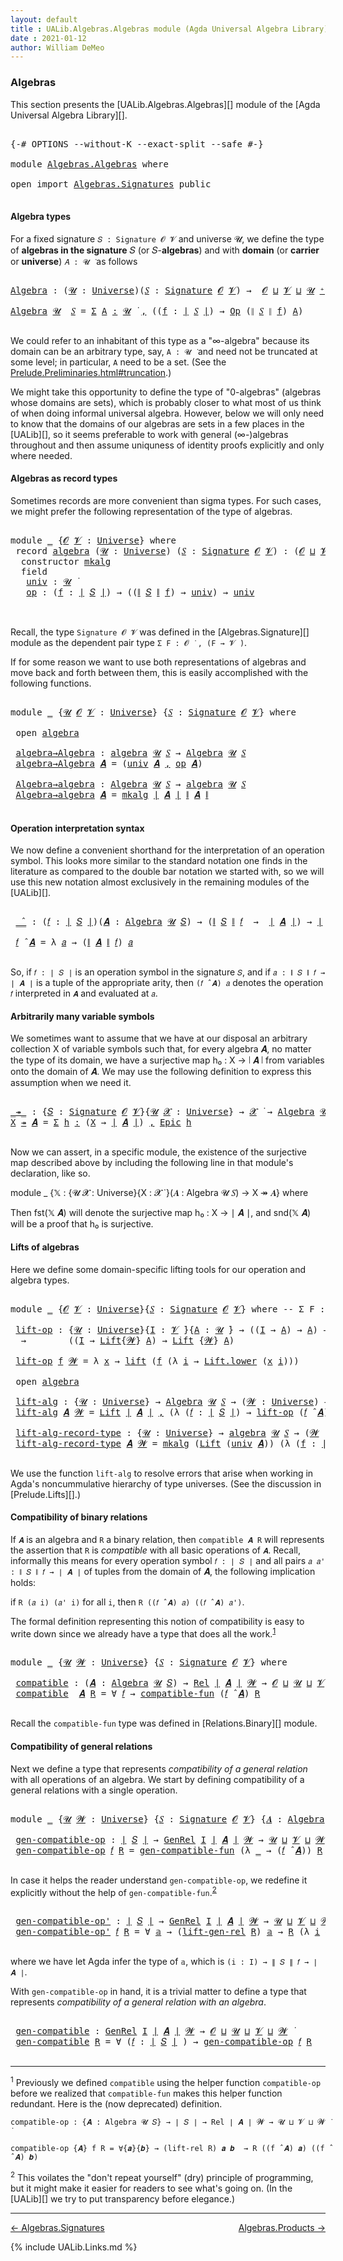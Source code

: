 ```yaml
---
layout: default
title : UALib.Algebras.Algebras module (Agda Universal Algebra Library)
date : 2021-01-12
author: William DeMeo
---
```


### <a id="algebras">Algebras</a>

This section presents the [UALib.Algebras.Algebras][] module of the [Agda Universal Algebra Library][].

<pre class="Agda">

<a id="292" class="Symbol">{-#</a> <a id="296" class="Keyword">OPTIONS</a> <a id="304" class="Pragma">--without-K</a> <a id="316" class="Pragma">--exact-split</a> <a id="330" class="Pragma">--safe</a> <a id="337" class="Symbol">#-}</a>

<a id="342" class="Keyword">module</a> <a id="349" href="Algebras.Algebras.html" class="Module">Algebras.Algebras</a> <a id="367" class="Keyword">where</a>

<a id="374" class="Keyword">open</a> <a id="379" class="Keyword">import</a> <a id="386" href="Algebras.Signatures.html" class="Module">Algebras.Signatures</a> <a id="406" class="Keyword">public</a>

</pre>


#### <a id="algebra-types">Algebra types</a>

For a fixed signature `𝑆 : Signature 𝓞 𝓥` and universe 𝓤, we define the type of **algebras in the signature** 𝑆 (or 𝑆-**algebras**) and with **domain** (or **carrier** or **universe**) `𝐴 : 𝓤 ̇` as follows

<pre class="Agda">

<a id="Algebra"></a><a id="694" href="Algebras.Algebras.html#694" class="Function">Algebra</a> <a id="702" class="Symbol">:</a> <a id="704" class="Symbol">(</a><a id="705" href="Algebras.Algebras.html#705" class="Bound">𝓤</a> <a id="707" class="Symbol">:</a> <a id="709" href="Agda.Primitive.html#423" class="Postulate">Universe</a><a id="717" class="Symbol">)(</a><a id="719" href="Algebras.Algebras.html#719" class="Bound">𝑆</a> <a id="721" class="Symbol">:</a> <a id="723" href="Algebras.Signatures.html#1299" class="Function">Signature</a> <a id="733" href="Prelude.Preliminaries.html#5600" class="Generalizable">𝓞</a> <a id="735" href="Universes.html#262" class="Generalizable">𝓥</a><a id="736" class="Symbol">)</a> <a id="738" class="Symbol">→</a>  <a id="741" href="Prelude.Preliminaries.html#5600" class="Generalizable">𝓞</a> <a id="743" href="Agda.Primitive.html#636" class="Primitive Operator">⊔</a> <a id="745" href="Universes.html#262" class="Generalizable">𝓥</a> <a id="747" href="Agda.Primitive.html#636" class="Primitive Operator">⊔</a> <a id="749" href="Algebras.Algebras.html#705" class="Bound">𝓤</a> <a id="751" href="Agda.Primitive.html#606" class="Primitive Operator">⁺</a> <a id="753" href="Universes.html#403" class="Function Operator">̇</a>

<a id="756" href="Algebras.Algebras.html#694" class="Function">Algebra</a> <a id="764" href="Algebras.Algebras.html#764" class="Bound">𝓤</a>  <a id="767" href="Algebras.Algebras.html#767" class="Bound">𝑆</a> <a id="769" class="Symbol">=</a> <a id="771" href="MGS-MLTT.html#3074" class="Function">Σ</a> <a id="773" href="Algebras.Algebras.html#773" class="Bound">A</a> <a id="775" href="MGS-MLTT.html#3074" class="Function">꞉</a> <a id="777" href="Algebras.Algebras.html#764" class="Bound">𝓤</a> <a id="779" href="Universes.html#403" class="Function Operator">̇</a> <a id="781" href="MGS-MLTT.html#3074" class="Function">,</a> <a id="783" class="Symbol">((</a><a id="785" href="Algebras.Algebras.html#785" class="Bound">f</a> <a id="787" class="Symbol">:</a> <a id="789" href="Prelude.Preliminaries.html#13543" class="Function Operator">∣</a> <a id="791" href="Algebras.Algebras.html#767" class="Bound">𝑆</a> <a id="793" href="Prelude.Preliminaries.html#13543" class="Function Operator">∣</a><a id="794" class="Symbol">)</a> <a id="796" class="Symbol">→</a> <a id="798" href="Algebras.Signatures.html#701" class="Function">Op</a> <a id="801" class="Symbol">(</a><a id="802" href="Prelude.Preliminaries.html#13621" class="Function Operator">∥</a> <a id="804" href="Algebras.Algebras.html#767" class="Bound">𝑆</a> <a id="806" href="Prelude.Preliminaries.html#13621" class="Function Operator">∥</a> <a id="808" href="Algebras.Algebras.html#785" class="Bound">f</a><a id="809" class="Symbol">)</a> <a id="811" href="Algebras.Algebras.html#773" class="Bound">A</a><a id="812" class="Symbol">)</a>

</pre>

We could refer to an inhabitant of this type as a "∞-algebra" because its domain can be an arbitrary type, say, `A : 𝓤 ̇` and need not be truncated at some level; in particular, `A` need to be a set. (See the [Prelude.Preliminaries.html#truncation](UALib.Prelude.Preliminaries.html#truncation).)

We might take this opportunity to define the type of "0-algebras" (algebras whose domains are sets), which is probably closer to what most of us think of when doing informal universal algebra.  However, below we will only need to know that the domains of our algebras are sets in a few places in the [UALib][], so it seems preferable to work with general (∞-)algebras throughout and then assume uniquness of identity proofs explicitly and only where needed.



#### <a id="algebras-as-record-types">Algebras as record types</a>

Sometimes records are more convenient than sigma types. For such cases, we might prefer the following representation of the type of algebras.

<pre class="Agda">

<a id="1810" class="Keyword">module</a> <a id="1817" href="Algebras.Algebras.html#1817" class="Module">_</a> <a id="1819" class="Symbol">{</a><a id="1820" href="Algebras.Algebras.html#1820" class="Bound">𝓞</a> <a id="1822" href="Algebras.Algebras.html#1822" class="Bound">𝓥</a> <a id="1824" class="Symbol">:</a> <a id="1826" href="Agda.Primitive.html#423" class="Postulate">Universe</a><a id="1834" class="Symbol">}</a> <a id="1836" class="Keyword">where</a>
 <a id="1843" class="Keyword">record</a> <a id="1850" href="Algebras.Algebras.html#1850" class="Record">algebra</a> <a id="1858" class="Symbol">(</a><a id="1859" href="Algebras.Algebras.html#1859" class="Bound">𝓤</a> <a id="1861" class="Symbol">:</a> <a id="1863" href="Agda.Primitive.html#423" class="Postulate">Universe</a><a id="1871" class="Symbol">)</a> <a id="1873" class="Symbol">(</a><a id="1874" href="Algebras.Algebras.html#1874" class="Bound">𝑆</a> <a id="1876" class="Symbol">:</a> <a id="1878" href="Algebras.Signatures.html#1299" class="Function">Signature</a> <a id="1888" href="Algebras.Algebras.html#1820" class="Bound">𝓞</a> <a id="1890" href="Algebras.Algebras.html#1822" class="Bound">𝓥</a><a id="1891" class="Symbol">)</a> <a id="1893" class="Symbol">:</a> <a id="1895" class="Symbol">(</a><a id="1896" href="Algebras.Algebras.html#1820" class="Bound">𝓞</a> <a id="1898" href="Agda.Primitive.html#636" class="Primitive Operator">⊔</a> <a id="1900" href="Algebras.Algebras.html#1822" class="Bound">𝓥</a> <a id="1902" href="Agda.Primitive.html#636" class="Primitive Operator">⊔</a> <a id="1904" href="Algebras.Algebras.html#1859" class="Bound">𝓤</a><a id="1905" class="Symbol">)</a> <a id="1907" href="Agda.Primitive.html#606" class="Primitive Operator">⁺</a> <a id="1909" href="Universes.html#403" class="Function Operator">̇</a> <a id="1911" class="Keyword">where</a>
  <a id="1919" class="Keyword">constructor</a> <a id="1931" href="Algebras.Algebras.html#1931" class="InductiveConstructor">mkalg</a>
  <a id="1939" class="Keyword">field</a>
   <a id="1948" href="Algebras.Algebras.html#1948" class="Field">univ</a> <a id="1953" class="Symbol">:</a> <a id="1955" href="Algebras.Algebras.html#1859" class="Bound">𝓤</a> <a id="1957" href="Universes.html#403" class="Function Operator">̇</a>
   <a id="1962" href="Algebras.Algebras.html#1962" class="Field">op</a> <a id="1965" class="Symbol">:</a> <a id="1967" class="Symbol">(</a><a id="1968" href="Algebras.Algebras.html#1968" class="Bound">f</a> <a id="1970" class="Symbol">:</a> <a id="1972" href="Prelude.Preliminaries.html#13543" class="Function Operator">∣</a> <a id="1974" href="Algebras.Algebras.html#1874" class="Bound">𝑆</a> <a id="1976" href="Prelude.Preliminaries.html#13543" class="Function Operator">∣</a><a id="1977" class="Symbol">)</a> <a id="1979" class="Symbol">→</a> <a id="1981" class="Symbol">((</a><a id="1983" href="Prelude.Preliminaries.html#13621" class="Function Operator">∥</a> <a id="1985" href="Algebras.Algebras.html#1874" class="Bound">𝑆</a> <a id="1987" href="Prelude.Preliminaries.html#13621" class="Function Operator">∥</a> <a id="1989" href="Algebras.Algebras.html#1968" class="Bound">f</a><a id="1990" class="Symbol">)</a> <a id="1992" class="Symbol">→</a> <a id="1994" href="Algebras.Algebras.html#1948" class="Field">univ</a><a id="1998" class="Symbol">)</a> <a id="2000" class="Symbol">→</a> <a id="2002" href="Algebras.Algebras.html#1948" class="Field">univ</a>


</pre>

Recall, the type `Signature 𝓞 𝓥` was defined in the [Algebras.Signature][] module as the dependent pair type `Σ F ꞉ 𝓞 ̇ , (F → 𝓥 ̇)`.

If for some reason we want to use both representations of algebras and move back and forth between them, this is easily accomplished with the following functions.

<pre class="Agda">

<a id="2334" class="Keyword">module</a> <a id="2341" href="Algebras.Algebras.html#2341" class="Module">_</a> <a id="2343" class="Symbol">{</a><a id="2344" href="Algebras.Algebras.html#2344" class="Bound">𝓤</a> <a id="2346" href="Algebras.Algebras.html#2346" class="Bound">𝓞</a> <a id="2348" href="Algebras.Algebras.html#2348" class="Bound">𝓥</a> <a id="2350" class="Symbol">:</a> <a id="2352" href="Agda.Primitive.html#423" class="Postulate">Universe</a><a id="2360" class="Symbol">}</a> <a id="2362" class="Symbol">{</a><a id="2363" href="Algebras.Algebras.html#2363" class="Bound">𝑆</a> <a id="2365" class="Symbol">:</a> <a id="2367" href="Algebras.Signatures.html#1299" class="Function">Signature</a> <a id="2377" href="Algebras.Algebras.html#2346" class="Bound">𝓞</a> <a id="2379" href="Algebras.Algebras.html#2348" class="Bound">𝓥</a><a id="2380" class="Symbol">}</a> <a id="2382" class="Keyword">where</a>

 <a id="2390" class="Keyword">open</a> <a id="2395" href="Algebras.Algebras.html#1850" class="Module">algebra</a>

 <a id="2405" href="Algebras.Algebras.html#2405" class="Function">algebra→Algebra</a> <a id="2421" class="Symbol">:</a> <a id="2423" href="Algebras.Algebras.html#1850" class="Record">algebra</a> <a id="2431" href="Algebras.Algebras.html#2344" class="Bound">𝓤</a> <a id="2433" href="Algebras.Algebras.html#2363" class="Bound">𝑆</a> <a id="2435" class="Symbol">→</a> <a id="2437" href="Algebras.Algebras.html#694" class="Function">Algebra</a> <a id="2445" href="Algebras.Algebras.html#2344" class="Bound">𝓤</a> <a id="2447" href="Algebras.Algebras.html#2363" class="Bound">𝑆</a>
 <a id="2450" href="Algebras.Algebras.html#2405" class="Function">algebra→Algebra</a> <a id="2466" href="Algebras.Algebras.html#2466" class="Bound">𝑨</a> <a id="2468" class="Symbol">=</a> <a id="2470" class="Symbol">(</a><a id="2471" href="Algebras.Algebras.html#1948" class="Field">univ</a> <a id="2476" href="Algebras.Algebras.html#2466" class="Bound">𝑨</a> <a id="2478" href="Prelude.Preliminaries.html#14538" class="InductiveConstructor Operator">,</a> <a id="2480" href="Algebras.Algebras.html#1962" class="Field">op</a> <a id="2483" href="Algebras.Algebras.html#2466" class="Bound">𝑨</a><a id="2484" class="Symbol">)</a>

 <a id="2488" href="Algebras.Algebras.html#2488" class="Function">Algebra→algebra</a> <a id="2504" class="Symbol">:</a> <a id="2506" href="Algebras.Algebras.html#694" class="Function">Algebra</a> <a id="2514" href="Algebras.Algebras.html#2344" class="Bound">𝓤</a> <a id="2516" href="Algebras.Algebras.html#2363" class="Bound">𝑆</a> <a id="2518" class="Symbol">→</a> <a id="2520" href="Algebras.Algebras.html#1850" class="Record">algebra</a> <a id="2528" href="Algebras.Algebras.html#2344" class="Bound">𝓤</a> <a id="2530" href="Algebras.Algebras.html#2363" class="Bound">𝑆</a>
 <a id="2533" href="Algebras.Algebras.html#2488" class="Function">Algebra→algebra</a> <a id="2549" href="Algebras.Algebras.html#2549" class="Bound">𝑨</a> <a id="2551" class="Symbol">=</a> <a id="2553" href="Algebras.Algebras.html#1931" class="InductiveConstructor">mkalg</a> <a id="2559" href="Prelude.Preliminaries.html#13543" class="Function Operator">∣</a> <a id="2561" href="Algebras.Algebras.html#2549" class="Bound">𝑨</a> <a id="2563" href="Prelude.Preliminaries.html#13543" class="Function Operator">∣</a> <a id="2565" href="Prelude.Preliminaries.html#13621" class="Function Operator">∥</a> <a id="2567" href="Algebras.Algebras.html#2549" class="Bound">𝑨</a> <a id="2569" href="Prelude.Preliminaries.html#13621" class="Function Operator">∥</a>

</pre>




#### <a id="operation-interpretation-syntax">Operation interpretation syntax</a>

We now define a convenient shorthand for the interpretation of an operation symbol. This looks more similar to the standard notation one finds in the literature as compared to the double bar notation we started with, so we will use this new notation almost exclusively in the remaining modules of the [UALib][].

<pre class="Agda">

 <a id="2997" href="Algebras.Algebras.html#2997" class="Function Operator">_̂_</a> <a id="3001" class="Symbol">:</a> <a id="3003" class="Symbol">(</a><a id="3004" href="Algebras.Algebras.html#3004" class="Bound">𝑓</a> <a id="3006" class="Symbol">:</a> <a id="3008" href="Prelude.Preliminaries.html#13543" class="Function Operator">∣</a> <a id="3010" href="Algebras.Algebras.html#2363" class="Bound">𝑆</a> <a id="3012" href="Prelude.Preliminaries.html#13543" class="Function Operator">∣</a><a id="3013" class="Symbol">)(</a><a id="3015" href="Algebras.Algebras.html#3015" class="Bound">𝑨</a> <a id="3017" class="Symbol">:</a> <a id="3019" href="Algebras.Algebras.html#694" class="Function">Algebra</a> <a id="3027" href="Algebras.Algebras.html#2344" class="Bound">𝓤</a> <a id="3029" href="Algebras.Algebras.html#2363" class="Bound">𝑆</a><a id="3030" class="Symbol">)</a> <a id="3032" class="Symbol">→</a> <a id="3034" class="Symbol">(</a><a id="3035" href="Prelude.Preliminaries.html#13621" class="Function Operator">∥</a> <a id="3037" href="Algebras.Algebras.html#2363" class="Bound">𝑆</a> <a id="3039" href="Prelude.Preliminaries.html#13621" class="Function Operator">∥</a> <a id="3041" href="Algebras.Algebras.html#3004" class="Bound">𝑓</a>  <a id="3044" class="Symbol">→</a>  <a id="3047" href="Prelude.Preliminaries.html#13543" class="Function Operator">∣</a> <a id="3049" href="Algebras.Algebras.html#3015" class="Bound">𝑨</a> <a id="3051" href="Prelude.Preliminaries.html#13543" class="Function Operator">∣</a><a id="3052" class="Symbol">)</a> <a id="3054" class="Symbol">→</a> <a id="3056" href="Prelude.Preliminaries.html#13543" class="Function Operator">∣</a> <a id="3058" href="Algebras.Algebras.html#3015" class="Bound">𝑨</a> <a id="3060" href="Prelude.Preliminaries.html#13543" class="Function Operator">∣</a>

 <a id="3064" href="Algebras.Algebras.html#3064" class="Bound">𝑓</a> <a id="3066" href="Algebras.Algebras.html#2997" class="Function Operator">̂</a> <a id="3068" href="Algebras.Algebras.html#3068" class="Bound">𝑨</a> <a id="3070" class="Symbol">=</a> <a id="3072" class="Symbol">λ</a> <a id="3074" href="Algebras.Algebras.html#3074" class="Bound">𝑎</a> <a id="3076" class="Symbol">→</a> <a id="3078" class="Symbol">(</a><a id="3079" href="Prelude.Preliminaries.html#13621" class="Function Operator">∥</a> <a id="3081" href="Algebras.Algebras.html#3068" class="Bound">𝑨</a> <a id="3083" href="Prelude.Preliminaries.html#13621" class="Function Operator">∥</a> <a id="3085" href="Algebras.Algebras.html#3064" class="Bound">𝑓</a><a id="3086" class="Symbol">)</a> <a id="3088" href="Algebras.Algebras.html#3074" class="Bound">𝑎</a>

</pre>

So, if `𝑓 : ∣ 𝑆 ∣` is an operation symbol in the signature `𝑆`, and if `𝑎 : ∥ 𝑆 ∥ 𝑓 → ∣ 𝑨 ∣` is a tuple of the appropriate arity, then `(𝑓 ̂ 𝑨) 𝑎` denotes the operation `𝑓` interpreted in `𝑨` and evaluated at `𝑎`.


#### <a id="arbitrarily-many-variable-symbols">Arbitrarily many variable symbols</a>

We sometimes want to assume that we have at our disposal an arbitrary collection X of variable symbols such that, for every algebra 𝑨, no matter the type of its domain, we have a surjective map h₀ : X → ∣ 𝑨 ∣ from variables onto the domain of 𝑨.  We may use the following definition to express this assumption when we need it.

<pre class="Agda">

<a id="_↠_"></a><a id="3747" href="Algebras.Algebras.html#3747" class="Function Operator">_↠_</a> <a id="3751" class="Symbol">:</a> <a id="3753" class="Symbol">{</a><a id="3754" href="Algebras.Algebras.html#3754" class="Bound">𝑆</a> <a id="3756" class="Symbol">:</a> <a id="3758" href="Algebras.Signatures.html#1299" class="Function">Signature</a> <a id="3768" href="Prelude.Preliminaries.html#5600" class="Generalizable">𝓞</a> <a id="3770" href="Universes.html#262" class="Generalizable">𝓥</a><a id="3771" class="Symbol">}{</a><a id="3773" href="Algebras.Algebras.html#3773" class="Bound">𝓤</a> <a id="3775" href="Algebras.Algebras.html#3775" class="Bound">𝓧</a> <a id="3777" class="Symbol">:</a> <a id="3779" href="Agda.Primitive.html#423" class="Postulate">Universe</a><a id="3787" class="Symbol">}</a> <a id="3789" class="Symbol">→</a> <a id="3791" href="Algebras.Algebras.html#3775" class="Bound">𝓧</a> <a id="3793" href="Universes.html#403" class="Function Operator">̇</a> <a id="3795" class="Symbol">→</a> <a id="3797" href="Algebras.Algebras.html#694" class="Function">Algebra</a> <a id="3805" href="Algebras.Algebras.html#3773" class="Bound">𝓤</a> <a id="3807" href="Algebras.Algebras.html#3754" class="Bound">𝑆</a> <a id="3809" class="Symbol">→</a> <a id="3811" href="Algebras.Algebras.html#3775" class="Bound">𝓧</a> <a id="3813" href="Agda.Primitive.html#636" class="Primitive Operator">⊔</a> <a id="3815" href="Algebras.Algebras.html#3773" class="Bound">𝓤</a> <a id="3817" href="Universes.html#403" class="Function Operator">̇</a>
<a id="3819" href="Algebras.Algebras.html#3819" class="Bound">X</a> <a id="3821" href="Algebras.Algebras.html#3747" class="Function Operator">↠</a> <a id="3823" href="Algebras.Algebras.html#3823" class="Bound">𝑨</a> <a id="3825" class="Symbol">=</a> <a id="3827" href="MGS-MLTT.html#3074" class="Function">Σ</a> <a id="3829" href="Algebras.Algebras.html#3829" class="Bound">h</a> <a id="3831" href="MGS-MLTT.html#3074" class="Function">꞉</a> <a id="3833" class="Symbol">(</a><a id="3834" href="Algebras.Algebras.html#3819" class="Bound">X</a> <a id="3836" class="Symbol">→</a> <a id="3838" href="Prelude.Preliminaries.html#13543" class="Function Operator">∣</a> <a id="3840" href="Algebras.Algebras.html#3823" class="Bound">𝑨</a> <a id="3842" href="Prelude.Preliminaries.html#13543" class="Function Operator">∣</a><a id="3843" class="Symbol">)</a> <a id="3845" href="MGS-MLTT.html#3074" class="Function">,</a> <a id="3847" href="Prelude.Inverses.html#2713" class="Function">Epic</a> <a id="3852" href="Algebras.Algebras.html#3829" class="Bound">h</a>

</pre>

Now we can assert, in a specific module, the existence of the surjective map described above by including the following line in that module's declaration, like so.

module _ {𝕏 : {𝓤 𝓧 : Universe}{X : 𝓧 ̇ }(𝑨 : Algebra 𝓤 𝑆) → X ↠ 𝑨} where

Then fst(𝕏 𝑨) will denote the surjective map h₀ : X → ∣ 𝑨 ∣, and snd(𝕏 𝑨) will be a proof that h₀ is surjective.




#### <a id="lifts-of-algebras">Lifts of algebras</a>

Here we define some domain-specific lifting tools for our operation and algebra types.

<pre class="Agda">

<a id="4379" class="Keyword">module</a> <a id="4386" href="Algebras.Algebras.html#4386" class="Module">_</a> <a id="4388" class="Symbol">{</a><a id="4389" href="Algebras.Algebras.html#4389" class="Bound">𝓞</a> <a id="4391" href="Algebras.Algebras.html#4391" class="Bound">𝓥</a> <a id="4393" class="Symbol">:</a> <a id="4395" href="Agda.Primitive.html#423" class="Postulate">Universe</a><a id="4403" class="Symbol">}{</a><a id="4405" href="Algebras.Algebras.html#4405" class="Bound">𝑆</a> <a id="4407" class="Symbol">:</a> <a id="4409" href="Algebras.Signatures.html#1299" class="Function">Signature</a> <a id="4419" href="Algebras.Algebras.html#4389" class="Bound">𝓞</a> <a id="4421" href="Algebras.Algebras.html#4391" class="Bound">𝓥</a><a id="4422" class="Symbol">}</a> <a id="4424" class="Keyword">where</a> <a id="4430" class="Comment">-- Σ F ꞉ 𝓞 ̇ , ( F → 𝓥 ̇)} where</a>

 <a id="4465" href="Algebras.Algebras.html#4465" class="Function">lift-op</a> <a id="4473" class="Symbol">:</a> <a id="4475" class="Symbol">{</a><a id="4476" href="Algebras.Algebras.html#4476" class="Bound">𝓤</a> <a id="4478" class="Symbol">:</a> <a id="4480" href="Agda.Primitive.html#423" class="Postulate">Universe</a><a id="4488" class="Symbol">}{</a><a id="4490" href="Algebras.Algebras.html#4490" class="Bound">I</a> <a id="4492" class="Symbol">:</a> <a id="4494" href="Algebras.Algebras.html#4391" class="Bound">𝓥</a> <a id="4496" href="Universes.html#403" class="Function Operator">̇</a><a id="4497" class="Symbol">}{</a><a id="4499" href="Algebras.Algebras.html#4499" class="Bound">A</a> <a id="4501" class="Symbol">:</a> <a id="4503" href="Algebras.Algebras.html#4476" class="Bound">𝓤</a> <a id="4505" href="Universes.html#403" class="Function Operator">̇</a><a id="4506" class="Symbol">}</a> <a id="4508" class="Symbol">→</a> <a id="4510" class="Symbol">((</a><a id="4512" href="Algebras.Algebras.html#4490" class="Bound">I</a> <a id="4514" class="Symbol">→</a> <a id="4516" href="Algebras.Algebras.html#4499" class="Bound">A</a><a id="4517" class="Symbol">)</a> <a id="4519" class="Symbol">→</a> <a id="4521" href="Algebras.Algebras.html#4499" class="Bound">A</a><a id="4522" class="Symbol">)</a> <a id="4524" class="Symbol">→</a> <a id="4526" class="Symbol">(</a><a id="4527" href="Algebras.Algebras.html#4527" class="Bound">𝓦</a> <a id="4529" class="Symbol">:</a> <a id="4531" href="Agda.Primitive.html#423" class="Postulate">Universe</a><a id="4539" class="Symbol">)</a>
  <a id="4543" class="Symbol">→</a>        <a id="4552" class="Symbol">((</a><a id="4554" href="Algebras.Algebras.html#4490" class="Bound">I</a> <a id="4556" class="Symbol">→</a> <a id="4558" href="Prelude.Lifts.html#2735" class="Record">Lift</a><a id="4562" class="Symbol">{</a><a id="4563" href="Algebras.Algebras.html#4527" class="Bound">𝓦</a><a id="4564" class="Symbol">}</a> <a id="4566" href="Algebras.Algebras.html#4499" class="Bound">A</a><a id="4567" class="Symbol">)</a> <a id="4569" class="Symbol">→</a> <a id="4571" href="Prelude.Lifts.html#2735" class="Record">Lift</a> <a id="4576" class="Symbol">{</a><a id="4577" href="Algebras.Algebras.html#4527" class="Bound">𝓦</a><a id="4578" class="Symbol">}</a> <a id="4580" href="Algebras.Algebras.html#4499" class="Bound">A</a><a id="4581" class="Symbol">)</a>

 <a id="4585" href="Algebras.Algebras.html#4465" class="Function">lift-op</a> <a id="4593" href="Algebras.Algebras.html#4593" class="Bound">f</a> <a id="4595" href="Algebras.Algebras.html#4595" class="Bound">𝓦</a> <a id="4597" class="Symbol">=</a> <a id="4599" class="Symbol">λ</a> <a id="4601" href="Algebras.Algebras.html#4601" class="Bound">x</a> <a id="4603" class="Symbol">→</a> <a id="4605" href="Prelude.Lifts.html#2797" class="InductiveConstructor">lift</a> <a id="4610" class="Symbol">(</a><a id="4611" href="Algebras.Algebras.html#4593" class="Bound">f</a> <a id="4613" class="Symbol">(λ</a> <a id="4616" href="Algebras.Algebras.html#4616" class="Bound">i</a> <a id="4618" class="Symbol">→</a> <a id="4620" href="Prelude.Lifts.html#2809" class="Field">Lift.lower</a> <a id="4631" class="Symbol">(</a><a id="4632" href="Algebras.Algebras.html#4601" class="Bound">x</a> <a id="4634" href="Algebras.Algebras.html#4616" class="Bound">i</a><a id="4635" class="Symbol">)))</a>

 <a id="4641" class="Keyword">open</a> <a id="4646" href="Algebras.Algebras.html#1850" class="Module">algebra</a>

 <a id="4656" href="Algebras.Algebras.html#4656" class="Function">lift-alg</a> <a id="4665" class="Symbol">:</a> <a id="4667" class="Symbol">{</a><a id="4668" href="Algebras.Algebras.html#4668" class="Bound">𝓤</a> <a id="4670" class="Symbol">:</a> <a id="4672" href="Agda.Primitive.html#423" class="Postulate">Universe</a><a id="4680" class="Symbol">}</a> <a id="4682" class="Symbol">→</a> <a id="4684" href="Algebras.Algebras.html#694" class="Function">Algebra</a> <a id="4692" href="Algebras.Algebras.html#4668" class="Bound">𝓤</a> <a id="4694" href="Algebras.Algebras.html#4405" class="Bound">𝑆</a> <a id="4696" class="Symbol">→</a> <a id="4698" class="Symbol">(</a><a id="4699" href="Algebras.Algebras.html#4699" class="Bound">𝓦</a> <a id="4701" class="Symbol">:</a> <a id="4703" href="Agda.Primitive.html#423" class="Postulate">Universe</a><a id="4711" class="Symbol">)</a> <a id="4713" class="Symbol">→</a> <a id="4715" href="Algebras.Algebras.html#694" class="Function">Algebra</a> <a id="4723" class="Symbol">(</a><a id="4724" href="Algebras.Algebras.html#4668" class="Bound">𝓤</a> <a id="4726" href="Agda.Primitive.html#636" class="Primitive Operator">⊔</a> <a id="4728" href="Algebras.Algebras.html#4699" class="Bound">𝓦</a><a id="4729" class="Symbol">)</a> <a id="4731" href="Algebras.Algebras.html#4405" class="Bound">𝑆</a>
 <a id="4734" href="Algebras.Algebras.html#4656" class="Function">lift-alg</a> <a id="4743" href="Algebras.Algebras.html#4743" class="Bound">𝑨</a> <a id="4745" href="Algebras.Algebras.html#4745" class="Bound">𝓦</a> <a id="4747" class="Symbol">=</a> <a id="4749" href="Prelude.Lifts.html#2735" class="Record">Lift</a> <a id="4754" href="Prelude.Preliminaries.html#13543" class="Function Operator">∣</a> <a id="4756" href="Algebras.Algebras.html#4743" class="Bound">𝑨</a> <a id="4758" href="Prelude.Preliminaries.html#13543" class="Function Operator">∣</a> <a id="4760" href="Prelude.Preliminaries.html#14538" class="InductiveConstructor Operator">,</a> <a id="4762" class="Symbol">(λ</a> <a id="4765" class="Symbol">(</a><a id="4766" href="Algebras.Algebras.html#4766" class="Bound">𝑓</a> <a id="4768" class="Symbol">:</a> <a id="4770" href="Prelude.Preliminaries.html#13543" class="Function Operator">∣</a> <a id="4772" href="Algebras.Algebras.html#4405" class="Bound">𝑆</a> <a id="4774" href="Prelude.Preliminaries.html#13543" class="Function Operator">∣</a><a id="4775" class="Symbol">)</a> <a id="4777" class="Symbol">→</a> <a id="4779" href="Algebras.Algebras.html#4465" class="Function">lift-op</a> <a id="4787" class="Symbol">(</a><a id="4788" href="Algebras.Algebras.html#4766" class="Bound">𝑓</a> <a id="4790" href="Algebras.Algebras.html#2997" class="Function Operator">̂</a> <a id="4792" href="Algebras.Algebras.html#4743" class="Bound">𝑨</a><a id="4793" class="Symbol">)</a> <a id="4795" href="Algebras.Algebras.html#4745" class="Bound">𝓦</a><a id="4796" class="Symbol">)</a>

 <a id="4800" href="Algebras.Algebras.html#4800" class="Function">lift-alg-record-type</a> <a id="4821" class="Symbol">:</a> <a id="4823" class="Symbol">{</a><a id="4824" href="Algebras.Algebras.html#4824" class="Bound">𝓤</a> <a id="4826" class="Symbol">:</a> <a id="4828" href="Agda.Primitive.html#423" class="Postulate">Universe</a><a id="4836" class="Symbol">}</a> <a id="4838" class="Symbol">→</a> <a id="4840" href="Algebras.Algebras.html#1850" class="Record">algebra</a> <a id="4848" href="Algebras.Algebras.html#4824" class="Bound">𝓤</a> <a id="4850" href="Algebras.Algebras.html#4405" class="Bound">𝑆</a> <a id="4852" class="Symbol">→</a> <a id="4854" class="Symbol">(</a><a id="4855" href="Algebras.Algebras.html#4855" class="Bound">𝓦</a> <a id="4857" class="Symbol">:</a> <a id="4859" href="Agda.Primitive.html#423" class="Postulate">Universe</a><a id="4867" class="Symbol">)</a> <a id="4869" class="Symbol">→</a> <a id="4871" href="Algebras.Algebras.html#1850" class="Record">algebra</a> <a id="4879" class="Symbol">(</a><a id="4880" href="Algebras.Algebras.html#4824" class="Bound">𝓤</a> <a id="4882" href="Agda.Primitive.html#636" class="Primitive Operator">⊔</a> <a id="4884" href="Algebras.Algebras.html#4855" class="Bound">𝓦</a><a id="4885" class="Symbol">)</a> <a id="4887" href="Algebras.Algebras.html#4405" class="Bound">𝑆</a>
 <a id="4890" href="Algebras.Algebras.html#4800" class="Function">lift-alg-record-type</a> <a id="4911" href="Algebras.Algebras.html#4911" class="Bound">𝑨</a> <a id="4913" href="Algebras.Algebras.html#4913" class="Bound">𝓦</a> <a id="4915" class="Symbol">=</a> <a id="4917" href="Algebras.Algebras.html#1931" class="InductiveConstructor">mkalg</a> <a id="4923" class="Symbol">(</a><a id="4924" href="Prelude.Lifts.html#2735" class="Record">Lift</a> <a id="4929" class="Symbol">(</a><a id="4930" href="Algebras.Algebras.html#1948" class="Field">univ</a> <a id="4935" href="Algebras.Algebras.html#4911" class="Bound">𝑨</a><a id="4936" class="Symbol">))</a> <a id="4939" class="Symbol">(λ</a> <a id="4942" class="Symbol">(</a><a id="4943" href="Algebras.Algebras.html#4943" class="Bound">f</a> <a id="4945" class="Symbol">:</a> <a id="4947" href="Prelude.Preliminaries.html#13543" class="Function Operator">∣</a> <a id="4949" href="Algebras.Algebras.html#4405" class="Bound">𝑆</a> <a id="4951" href="Prelude.Preliminaries.html#13543" class="Function Operator">∣</a><a id="4952" class="Symbol">)</a> <a id="4954" class="Symbol">→</a> <a id="4956" href="Algebras.Algebras.html#4465" class="Function">lift-op</a> <a id="4964" class="Symbol">((</a><a id="4966" href="Algebras.Algebras.html#1962" class="Field">op</a> <a id="4969" href="Algebras.Algebras.html#4911" class="Bound">𝑨</a><a id="4970" class="Symbol">)</a> <a id="4972" href="Algebras.Algebras.html#4943" class="Bound">f</a><a id="4973" class="Symbol">)</a> <a id="4975" href="Algebras.Algebras.html#4913" class="Bound">𝓦</a><a id="4976" class="Symbol">)</a>

</pre>

We use the function `lift-alg` to resolve errors that arise when working in Agda's noncummulative hierarchy of type universes. (See the discussion in [Prelude.Lifts][].)




#### <a id="compatibility-of-binary-relations">Compatibility of binary relations</a>

If `𝑨` is an algebra and `R` a binary relation, then `compatible 𝑨 R` will represents the assertion that `R` is *compatible* with all basic operations of `𝑨`. Recall, informally this means for every operation symbol `𝑓 : ∣ 𝑆 ∣` and all pairs `𝑎 𝑎' : ∥ 𝑆 ∥ 𝑓 → ∣ 𝑨 ∣` of tuples from the domain of 𝑨, the following implication holds:

if `R (𝑎 i) (𝑎' i)` for all `i`, then  `R ((𝑓 ̂ 𝑨) 𝑎) ((𝑓 ̂ 𝑨) 𝑎')`.

The formal definition representing this notion of compatibility is easy to write down since we already have a type that does all the work.<sup>[1](Algebras.Algebras.html#fn1)</sup>

<pre class="Agda">

<a id="5850" class="Keyword">module</a> <a id="5857" href="Algebras.Algebras.html#5857" class="Module">_</a> <a id="5859" class="Symbol">{</a><a id="5860" href="Algebras.Algebras.html#5860" class="Bound">𝓤</a> <a id="5862" href="Algebras.Algebras.html#5862" class="Bound">𝓦</a> <a id="5864" class="Symbol">:</a> <a id="5866" href="Agda.Primitive.html#423" class="Postulate">Universe</a><a id="5874" class="Symbol">}</a> <a id="5876" class="Symbol">{</a><a id="5877" href="Algebras.Algebras.html#5877" class="Bound">𝑆</a> <a id="5879" class="Symbol">:</a> <a id="5881" href="Algebras.Signatures.html#1299" class="Function">Signature</a> <a id="5891" href="Prelude.Preliminaries.html#5600" class="Generalizable">𝓞</a> <a id="5893" href="Universes.html#262" class="Generalizable">𝓥</a><a id="5894" class="Symbol">}</a> <a id="5896" class="Keyword">where</a>

 <a id="5904" href="Algebras.Algebras.html#5904" class="Function">compatible</a> <a id="5915" class="Symbol">:</a> <a id="5917" class="Symbol">(</a><a id="5918" href="Algebras.Algebras.html#5918" class="Bound">𝑨</a> <a id="5920" class="Symbol">:</a> <a id="5922" href="Algebras.Algebras.html#694" class="Function">Algebra</a> <a id="5930" href="Algebras.Algebras.html#5860" class="Bound">𝓤</a> <a id="5932" href="Algebras.Algebras.html#5877" class="Bound">𝑆</a><a id="5933" class="Symbol">)</a> <a id="5935" class="Symbol">→</a> <a id="5937" href="Relations.Discrete.html#7033" class="Function">Rel</a> <a id="5941" href="Prelude.Preliminaries.html#13543" class="Function Operator">∣</a> <a id="5943" href="Algebras.Algebras.html#5918" class="Bound">𝑨</a> <a id="5945" href="Prelude.Preliminaries.html#13543" class="Function Operator">∣</a> <a id="5947" href="Algebras.Algebras.html#5862" class="Bound">𝓦</a> <a id="5949" class="Symbol">→</a> <a id="5951" href="Algebras.Algebras.html#5891" class="Bound">𝓞</a> <a id="5953" href="Agda.Primitive.html#636" class="Primitive Operator">⊔</a> <a id="5955" href="Algebras.Algebras.html#5860" class="Bound">𝓤</a> <a id="5957" href="Agda.Primitive.html#636" class="Primitive Operator">⊔</a> <a id="5959" href="Algebras.Algebras.html#5893" class="Bound">𝓥</a> <a id="5961" href="Agda.Primitive.html#636" class="Primitive Operator">⊔</a> <a id="5963" href="Algebras.Algebras.html#5862" class="Bound">𝓦</a> <a id="5965" href="Universes.html#403" class="Function Operator">̇</a>
 <a id="5968" href="Algebras.Algebras.html#5904" class="Function">compatible</a>  <a id="5980" href="Algebras.Algebras.html#5980" class="Bound">𝑨</a> <a id="5982" href="Algebras.Algebras.html#5982" class="Bound">R</a> <a id="5984" class="Symbol">=</a> <a id="5986" class="Symbol">∀</a> <a id="5988" href="Algebras.Algebras.html#5988" class="Bound">𝑓</a> <a id="5990" class="Symbol">→</a> <a id="5992" href="Relations.Discrete.html#9374" class="Function">compatible-fun</a> <a id="6007" class="Symbol">(</a><a id="6008" href="Algebras.Algebras.html#5988" class="Bound">𝑓</a> <a id="6010" href="Algebras.Algebras.html#2997" class="Function Operator">̂</a> <a id="6012" href="Algebras.Algebras.html#5980" class="Bound">𝑨</a><a id="6013" class="Symbol">)</a> <a id="6015" href="Algebras.Algebras.html#5982" class="Bound">R</a>

</pre>

Recall the `compatible-fun` type was defined in [Relations.Binary][] module.



#### <a id="compatibility-of-general-relations">Compatibility of general relations</a>

Next we define a type that represents *compatibility of a general relation* with all operations of an algebra. We start by defining compatibility of a general relations with a single operation.

<pre class="Agda">

<a id="6407" class="Keyword">module</a> <a id="6414" href="Algebras.Algebras.html#6414" class="Module">_</a> <a id="6416" class="Symbol">{</a><a id="6417" href="Algebras.Algebras.html#6417" class="Bound">𝓤</a> <a id="6419" href="Algebras.Algebras.html#6419" class="Bound">𝓦</a> <a id="6421" class="Symbol">:</a> <a id="6423" href="Agda.Primitive.html#423" class="Postulate">Universe</a><a id="6431" class="Symbol">}</a> <a id="6433" class="Symbol">{</a><a id="6434" href="Algebras.Algebras.html#6434" class="Bound">𝑆</a> <a id="6436" class="Symbol">:</a> <a id="6438" href="Algebras.Signatures.html#1299" class="Function">Signature</a> <a id="6448" href="Prelude.Preliminaries.html#5600" class="Generalizable">𝓞</a> <a id="6450" href="Universes.html#262" class="Generalizable">𝓥</a><a id="6451" class="Symbol">}</a> <a id="6453" class="Symbol">{</a><a id="6454" href="Algebras.Algebras.html#6454" class="Bound">𝑨</a> <a id="6456" class="Symbol">:</a> <a id="6458" href="Algebras.Algebras.html#694" class="Function">Algebra</a> <a id="6466" href="Algebras.Algebras.html#6417" class="Bound">𝓤</a> <a id="6468" href="Algebras.Algebras.html#6434" class="Bound">𝑆</a><a id="6469" class="Symbol">}</a> <a id="6471" class="Symbol">{</a><a id="6472" href="Algebras.Algebras.html#6472" class="Bound">I</a> <a id="6474" class="Symbol">:</a> <a id="6476" href="Universes.html#262" class="Generalizable">𝓥</a> <a id="6478" href="Universes.html#403" class="Function Operator">̇</a><a id="6479" class="Symbol">}</a> <a id="6481" class="Keyword">where</a>

 <a id="6489" href="Algebras.Algebras.html#6489" class="Function">gen-compatible-op</a> <a id="6507" class="Symbol">:</a> <a id="6509" href="Prelude.Preliminaries.html#13543" class="Function Operator">∣</a> <a id="6511" href="Algebras.Algebras.html#6434" class="Bound">𝑆</a> <a id="6513" href="Prelude.Preliminaries.html#13543" class="Function Operator">∣</a> <a id="6515" class="Symbol">→</a> <a id="6517" href="Relations.Continuous.html#2852" class="Function">GenRel</a> <a id="6524" href="Algebras.Algebras.html#6472" class="Bound">I</a> <a id="6526" href="Prelude.Preliminaries.html#13543" class="Function Operator">∣</a> <a id="6528" href="Algebras.Algebras.html#6454" class="Bound">𝑨</a> <a id="6530" href="Prelude.Preliminaries.html#13543" class="Function Operator">∣</a> <a id="6532" href="Algebras.Algebras.html#6419" class="Bound">𝓦</a> <a id="6534" class="Symbol">→</a> <a id="6536" href="Algebras.Algebras.html#6417" class="Bound">𝓤</a> <a id="6538" href="Agda.Primitive.html#636" class="Primitive Operator">⊔</a> <a id="6540" href="Algebras.Algebras.html#6450" class="Bound">𝓥</a> <a id="6542" href="Agda.Primitive.html#636" class="Primitive Operator">⊔</a> <a id="6544" href="Algebras.Algebras.html#6419" class="Bound">𝓦</a> <a id="6546" href="Universes.html#403" class="Function Operator">̇</a>
 <a id="6549" href="Algebras.Algebras.html#6489" class="Function">gen-compatible-op</a> <a id="6567" href="Algebras.Algebras.html#6567" class="Bound">𝑓</a> <a id="6569" href="Algebras.Algebras.html#6569" class="Bound">R</a> <a id="6571" class="Symbol">=</a> <a id="6573" href="Relations.Continuous.html#3341" class="Function">gen-compatible-fun</a> <a id="6592" class="Symbol">(λ</a> <a id="6595" href="Algebras.Algebras.html#6595" class="Bound">_</a> <a id="6597" class="Symbol">→</a> <a id="6599" class="Symbol">(</a><a id="6600" href="Algebras.Algebras.html#6567" class="Bound">𝑓</a> <a id="6602" href="Algebras.Algebras.html#2997" class="Function Operator">̂</a> <a id="6604" href="Algebras.Algebras.html#6454" class="Bound">𝑨</a><a id="6605" class="Symbol">))</a> <a id="6608" href="Algebras.Algebras.html#6569" class="Bound">R</a>

</pre>

In case it helps the reader understand `gen-compatible-op`, we redefine it explicitly without the help of `gen-compatible-fun`.<sup>[2](Algebras.Algebras.html#fn2)</sup>

<pre class="Agda">

 <a id="6809" href="Algebras.Algebras.html#6809" class="Function">gen-compatible-op&#39;</a> <a id="6828" class="Symbol">:</a> <a id="6830" href="Prelude.Preliminaries.html#13543" class="Function Operator">∣</a> <a id="6832" href="Algebras.Algebras.html#6434" class="Bound">𝑆</a> <a id="6834" href="Prelude.Preliminaries.html#13543" class="Function Operator">∣</a> <a id="6836" class="Symbol">→</a> <a id="6838" href="Relations.Continuous.html#2852" class="Function">GenRel</a> <a id="6845" href="Algebras.Algebras.html#6472" class="Bound">I</a> <a id="6847" href="Prelude.Preliminaries.html#13543" class="Function Operator">∣</a> <a id="6849" href="Algebras.Algebras.html#6454" class="Bound">𝑨</a> <a id="6851" href="Prelude.Preliminaries.html#13543" class="Function Operator">∣</a> <a id="6853" href="Algebras.Algebras.html#6419" class="Bound">𝓦</a> <a id="6855" class="Symbol">→</a> <a id="6857" href="Algebras.Algebras.html#6417" class="Bound">𝓤</a> <a id="6859" href="Agda.Primitive.html#636" class="Primitive Operator">⊔</a> <a id="6861" href="Algebras.Algebras.html#6450" class="Bound">𝓥</a> <a id="6863" href="Agda.Primitive.html#636" class="Primitive Operator">⊔</a> <a id="6865" href="Algebras.Algebras.html#6419" class="Bound">𝓦</a> <a id="6867" href="Universes.html#403" class="Function Operator">̇</a>
 <a id="6870" href="Algebras.Algebras.html#6809" class="Function">gen-compatible-op&#39;</a> <a id="6889" href="Algebras.Algebras.html#6889" class="Bound">𝑓</a> <a id="6891" href="Algebras.Algebras.html#6891" class="Bound">R</a> <a id="6893" class="Symbol">=</a> <a id="6895" class="Symbol">∀</a> <a id="6897" href="Algebras.Algebras.html#6897" class="Bound">𝕒</a> <a id="6899" class="Symbol">→</a> <a id="6901" class="Symbol">(</a><a id="6902" href="Relations.Continuous.html#3239" class="Function">lift-gen-rel</a> <a id="6915" href="Algebras.Algebras.html#6891" class="Bound">R</a><a id="6916" class="Symbol">)</a> <a id="6918" href="Algebras.Algebras.html#6897" class="Bound">𝕒</a> <a id="6920" class="Symbol">→</a> <a id="6922" href="Algebras.Algebras.html#6891" class="Bound">R</a> <a id="6924" class="Symbol">(λ</a> <a id="6927" href="Algebras.Algebras.html#6927" class="Bound">i</a> <a id="6929" class="Symbol">→</a> <a id="6931" class="Symbol">(</a><a id="6932" href="Algebras.Algebras.html#6889" class="Bound">𝑓</a> <a id="6934" href="Algebras.Algebras.html#2997" class="Function Operator">̂</a> <a id="6936" href="Algebras.Algebras.html#6454" class="Bound">𝑨</a><a id="6937" class="Symbol">)</a> <a id="6939" class="Symbol">(</a><a id="6940" href="Algebras.Algebras.html#6897" class="Bound">𝕒</a> <a id="6942" href="Algebras.Algebras.html#6927" class="Bound">i</a><a id="6943" class="Symbol">))</a>

</pre>

where we have let Agda infer the type of `𝕒`, which is `(i : I) → ∥ 𝑆 ∥ 𝑓 → ∣ 𝑨 ∣`.

With `gen-compatible-op` in hand, it is a trivial matter to define a type that represents *compatibility of a general relation with an algebra*.

<pre class="Agda">

 <a id="7205" href="Algebras.Algebras.html#7205" class="Function">gen-compatible</a> <a id="7220" class="Symbol">:</a> <a id="7222" href="Relations.Continuous.html#2852" class="Function">GenRel</a> <a id="7229" href="Algebras.Algebras.html#6472" class="Bound">I</a> <a id="7231" href="Prelude.Preliminaries.html#13543" class="Function Operator">∣</a> <a id="7233" href="Algebras.Algebras.html#6454" class="Bound">𝑨</a> <a id="7235" href="Prelude.Preliminaries.html#13543" class="Function Operator">∣</a> <a id="7237" href="Algebras.Algebras.html#6419" class="Bound">𝓦</a> <a id="7239" class="Symbol">→</a> <a id="7241" href="Algebras.Algebras.html#6448" class="Bound">𝓞</a> <a id="7243" href="Agda.Primitive.html#636" class="Primitive Operator">⊔</a> <a id="7245" href="Algebras.Algebras.html#6417" class="Bound">𝓤</a> <a id="7247" href="Agda.Primitive.html#636" class="Primitive Operator">⊔</a> <a id="7249" href="Algebras.Algebras.html#6450" class="Bound">𝓥</a> <a id="7251" href="Agda.Primitive.html#636" class="Primitive Operator">⊔</a> <a id="7253" href="Algebras.Algebras.html#6419" class="Bound">𝓦</a> <a id="7255" href="Universes.html#403" class="Function Operator">̇</a>
 <a id="7258" href="Algebras.Algebras.html#7205" class="Function">gen-compatible</a> <a id="7273" href="Algebras.Algebras.html#7273" class="Bound">R</a> <a id="7275" class="Symbol">=</a> <a id="7277" class="Symbol">∀</a> <a id="7279" class="Symbol">(</a><a id="7280" href="Algebras.Algebras.html#7280" class="Bound">𝑓</a> <a id="7282" class="Symbol">:</a> <a id="7284" href="Prelude.Preliminaries.html#13543" class="Function Operator">∣</a> <a id="7286" href="Algebras.Algebras.html#6434" class="Bound">𝑆</a> <a id="7288" href="Prelude.Preliminaries.html#13543" class="Function Operator">∣</a> <a id="7290" class="Symbol">)</a> <a id="7292" class="Symbol">→</a> <a id="7294" href="Algebras.Algebras.html#6489" class="Function">gen-compatible-op</a> <a id="7312" href="Algebras.Algebras.html#7280" class="Bound">𝑓</a> <a id="7314" href="Algebras.Algebras.html#7273" class="Bound">R</a>

</pre>



--------------------------------------

<span class="footnote" id="fn1"><sup>1</sup> Previously we defined `compatible` using the helper function `compatible-op` before we realized that `compatible-fun` makes this helper function redundant. Here is the (now deprecated) definition.

`compatible-op : {𝑨 : Algebra 𝓤 𝑆} → ∣ 𝑆 ∣ → Rel ∣ 𝑨 ∣ 𝓦 → 𝓤 ⊔ 𝓥 ⊔ 𝓦 ̇`

`compatible-op {𝑨} f R = ∀{𝒂}{𝒃} → (lift-rel R) 𝒂 𝒃  → R ((f ̂ 𝑨) 𝒂) ((f ̂ 𝑨) 𝒃)`
</span>

<span class="footnote" id="fn2"><sup>2</sup> This voilates the "don't repeat yourself" (dry) principle of programming, but it might make it easier for readers to see what's going on. (In the [UALib][] we try to put transparency before elegance.)</span>

-----------------------------------


[← Algebras.Signatures](Algebras.Signatures.html)
<span style="float:right;">[Algebras.Products →](Algebras.Products.html)</span>


{% include UALib.Links.md %}
